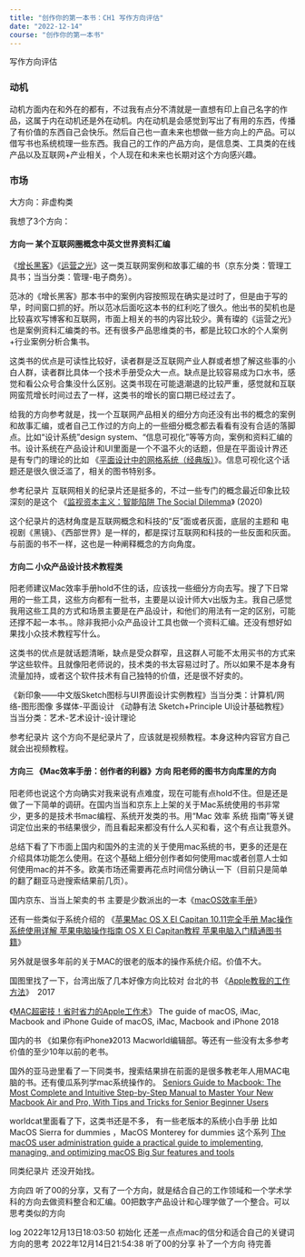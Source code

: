 ```yaml
---
title: "创作你的第一本书：CH1 写作方向评估"
date: "2022-12-14"
course: "创作你的第一本书"
---
```


写作方向评估

### 动机
动机方面内在和外在的都有，不过我有点分不清就是一直想有印上自己名字的作品，这属于内在动机还是外在动机。内在动机是会感觉到写出了有用的东西，传播了有价值的东西自己会快乐。然后自己也一直未来也想做一些方向上的产品。可以借写书也系统梳理一些东西。我自己的工作的产品方向，是信息类、工具类的在线产品以及互联网+产业相关，个人现在和未来也长期对这个方向感兴趣。

### 市场
大方向：非虚构类

我想了3个方向：

#### 方向一 某个互联网圈概念中英文世界资料汇编

《[增长黑客](http://product.dangdang.com/23737589.html)》《[运营之光](http://product.dangdang.com/29418806.html)》这一类互联网案例和故事汇编的书（京东分类：管理工具书；当当分类：管理-电子商务）。

范冰的《增长黑客》那本书中的案例内容按照现在确实是过时了，但是由于写的早，时间窗口抓的好。所以范冰后面吃这本书的红利吃了很久。他出书的契机也是比较喜欢写博客和互联网，市面上相关的书的内容比较少。黄有璨的《运营之光》也是案例资料汇编类的书。还有很多产品思维类的书，都是比较口水的个人案例+行业案例分析合集书。

这类书的优点是可读性比较好，读者群是泛互联网产业人群或者想了解这些事的小白人群，读者群比具体一个技术手册受众大一点。缺点是比较容易成为口水书，感觉和看公众号合集没什么区别。这类书现在可能退潮退的比较严重，感觉就和互联网蛮荒增长时间过去了一样，这类书的增长的窗口期已经过去了。

给我的方向参考就是，找一个互联网产品相关的细分方向还没有出书的概念的案例和故事汇编，或者自己工作过的方向上的一些细分概念都去看看有没有合适的落脚点。比如“设计系统”design system、“信息可视化”等等方向，案例和资料汇编的书。设计系统在产品设计和UI里面是一个不温不火的话题，但是在平面设计界还是有专门的理论的比如 《[平面设计中的网格系统（经典版）](http://product.dangdang.com/29380522.html)》。信息可视化这个话题还是很久很泛滥了，相关的图书特别多。

参考纪录片
互联网相关的纪录片还是挺多的，不过一些专门的概念最近印象比较深刻的是这个
《[监视资本主义：智能陷阱 The Social Dilemma](https://movie.douban.com/subject/34960008/)》 (2020)

这个纪录片的选材角度是互联网概念和科技的“反”面或者灰面，底层的主题和 电视剧《黑镜》、《西部世界》是一样的，都是探讨互联网和科技的一些反面和灰面。与前面的书不一样，这也是一种阐释概念的方向角度。


#### 方向二 小众产品设计技术教程类

阳老师建议Mac效率手册hold不住的话，应该找一些细分方向去写。搜了下日常用的一些工具，这些方向都有一批书，主要是以设计师大v出版为主。我自己感觉我用这些工具的方式和场景主要是在产品设计，和他们的用法有一定的区别，可能还撑不起一本书。。除非我把小众产品设计工具也做一个资料汇编。还没有想好如果找小众技术教程写什么。

这类书的优点是就话题清晰，缺点是受众群窄，且这群人可能不太用买书的方式来学这些软件。且就像阳老师说的，技术类的书太容易过时了。所以如果不是本身有流量加持，或者这个软件技术有自己独特的价值，还是很不好卖的。

《新印象——中文版Sketch图标与UI界面设计实例教程》当当分类：计算机/网络-图形图像 多媒体-平面设计
《动静有法 Sketch+Principle UI设计基础教程》当当分类：艺术-艺术设计-设计理论

参考纪录片
这个方向不是纪录片了，应该就是视频教程。本身这种内容官方自己就会出视频教程。


#### 方向三 《Mac效率手册：创作者的利器》方向 阳老师的图书方向库里的方向
阳老师也说这个方向确实对我来说有点难度，现在可能有点hold不住。但是还是做了一下简单的调研。在国内当当和京东上上架的关于Mac系统使用的书非常少，更多的是技术书mac编程、系统开发类的书。用“Mac 效率 系统 指南”等关键词定位出来的书结果很少，而且看起来都没有什么人买和看，这个有点让我意外。

总结下看了下市面上国内和国外的主流的关于使用mac系统的书，更多的还是在介绍具体功能怎么使用。在这个基础上细分创作者如何使用mac或者创意人士如何使用mac的并不多。欧美市场还需要再花点时间信分确认一下（目前只是简单的翻了翻亚马逊搜索结果前几页）。

国内京东、当当上架卖的书
主要是少数派出的一本《[macOS效率手册](http://product.dangdang.com/1671831557.html)》

还有一些类似于系统介绍的
《[苹果Mac OS X El Capitan 10.11完全手册 Mac操作系统使用详解 苹果电脑操作指南 OS X El Capitan教程 苹果电脑入门精通图书籍](http://product.dangdang.com/11146529460.html)》

另外就是很多年前的关于MAC的很老的版本的操作系统介绍。价值不大。

国图里找了一下，台湾出版了几本好像方向比较对
台北的书
《[Apple教我的工作方法](http://find.nlc.cn/search/showDocDetails?docId=6166872030970494690&dataSource=ucs01&query=Mac%2520%25E8%258B%25B9%25E6%259E%259C%2520%25E6%2595%2588%25E7%258E%2587)》　2017

《[MAC超密技！省时省力的Apple工作术](http://find.nlc.cn/search/showDocDetails?docId=465790368842173670&dataSource=ucs01&query=Mac%2520%25E8%258B%25B9%25E6%259E%259C%2520%25E6%2595%2588%25E7%258E%2587)》 The guide of macOS, iMac, Macbook and iPhone  Guide of macOS, iMac, Macbook and iPhone  2018

国内的书
《如果你有iPhone》2013 Macworld编辑部。等还有一些没有太多参考价值的至少10年以前的老书。


国外的亚马逊里看了一下同类书，搜索结果排在前面的是很多教老年人用MAC电脑的书。还有傻瓜系列学mac系统操作的。
[Seniors Guide to Macbook: The Most Complete and Intuitive Step-by-Step Manual to Master Your New Macbook Air and Pro, With Tips and Tricks for Senior Beginner Users](https://www.amazon.com/Seniors-Guide-Macbook-Step-Step/dp/B09W78NCRH/ref=sr_1_3?crid=Z0HQ3LX7TF4D&keywords=mac+guide&qid=1670925625&s=books&sprefix=mac+guid%252Cstripbooks%252C369&sr=1-3)


worldcat里面看了下，这类书还是不多，
有一些老版本的系统小白手册
比如 MacOS Sierra for dummies ，MacOS Monterey for dummies 这个系列
[The macOS user administration guide a practical guide to implementing, managing, and optimizing macOS Big Sur features and tools](https://www.worldcat.org/title/1249088564)

同类纪录片
还没开始找。


方向四
听了00的分享，又有了一个方向，就是结合自己的工作领域和一个学术学科的方向去做资料整合和汇编。00把数字产品设计和心理学做了一个整合。可以思考类似的方向

log
2022年12月13日18:03:50 初始化 还差一点点mac的信分和适合自己的关键词方向的思考
2022年12月14日21:54:38 听了00的分享 补了一个方向 待完善